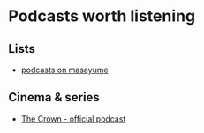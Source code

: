 # Podcasts worth listening

## Lists
* [podcasts on masayume](https://www.masayume.it/blog/taxonomy/term/50)

## Cinema & series
* [The Crown - official podcast](https://thecrowntheofficialpodcast.simplecast.com/episodes)

